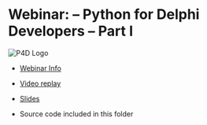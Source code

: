 
# Webinar: – Python for Delphi Developers – Part I

![P4D Logo](https://github.com/pyscripter/python4delphi/wiki/Images/Python4Delphi-Libraries.png)

- [Webinar Info](https://blogs.embarcadero.com/?p=55050)

- [Video replay](https://youtu.be/aCz5h96ObUM)

- [Slides](https://www.slideshare.net/embarcaderotechnet/python-for-delphi-developers-part-1-introduction)

- Source code included in this folder